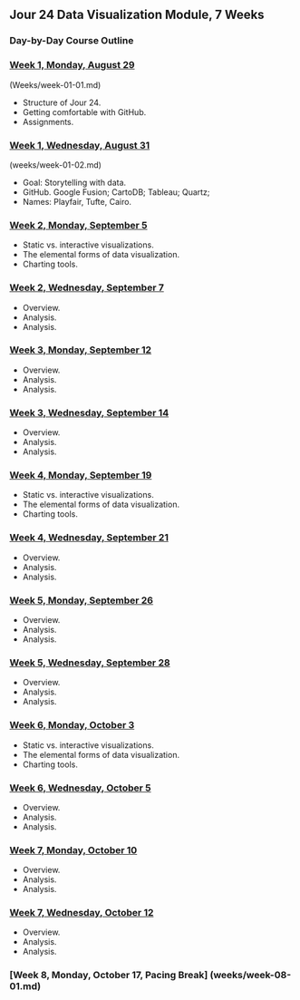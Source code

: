 ## Jour 24 Data Visualization Module, 7 Weeks

### Day-by-Day Course Outline

### [Week 1, Monday, August 29](https://github.com/jacklule/DataViz-Syllabus/blob/master/Weeks/week01-01.md)
(Weeks/week-01-01.md)

- Structure of Jour 24.
- Getting comfortable with GitHub.
- Assignments.

### [Week 1, Wednesday, August 31](Weeks/week01-02.md)
(weeks/week-01-02.md)

- Goal: Storytelling with data.
- GitHub. Google Fusion; CartoDB; Tableau; Quartz;
- Names: Playfair, Tufte, Cairo.

### [Week 2, Monday, September 5](weeks/week-02-01.md)

- Static vs. interactive visualizations.
- The elemental forms of data visualization.
- Charting tools.

### [Week 2, Wednesday, September 7](weeks/week-02-02.md)

- Overview.
- Analysis.
- Analysis.

### [Week 3, Monday, September 12](weeks/week-03-01.md)

- Overview.
- Analysis.
- Analysis.

### [Week 3, Wednesday, September 14](weeks/week-03-02.md)

- Overview.
- Analysis.
- Analysis.

### [Week 4, Monday, September 19](weeks/week-04-01.md)

- Static vs. interactive visualizations.
- The elemental forms of data visualization.
- Charting tools.

### [Week 4, Wednesday, September 21](weeks/week-04-02.md)

- Overview.
- Analysis.
- Analysis.

### [Week 5, Monday, September 26](weeks/week-05-01.md)

- Overview.
- Analysis.
- Analysis.

### [Week 5, Wednesday, September 28](weeks/week-05-02.md)

- Overview.
- Analysis.
- Analysis.

### [Week 6, Monday, October 3](weeks/week-06-01.md)

- Static vs. interactive visualizations.
- The elemental forms of data visualization.
- Charting tools.

### [Week 6, Wednesday, October 5](weeks/week-06-02.md)

- Overview.
- Analysis.
- Analysis.

### [Week 7, Monday, October 10](weeks/week-07-01.md)

- Overview.
- Analysis.
- Analysis.

### [Week 7, Wednesday, October 12](weeks/week-07-02.md)

- Overview.
- Analysis.
- Analysis.

### [Week 8, Monday, October 17, Pacing Break] (weeks/week-08-01.md)
